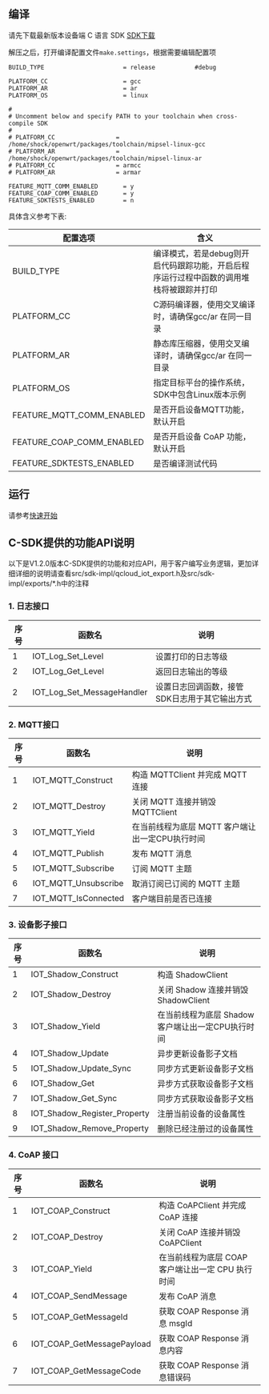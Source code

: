 ## 编译

请先下载最新版本设备端 C 语言 SDK [SDK下载](https://github.com/tencentyun/qcloud-iot-sdk-embedded-c/releases)

解压之后，打开编译配置文件```make.settings```，根据需要编辑配置项

```
BUILD_TYPE                  	= release 			#debug

PLATFORM_CC                 	= gcc
PLATFORM_AR                 	= ar
PLATFORM_OS                 	= linux

#
# Uncomment below and specify PATH to your toolchain when cross-compile SDK
#
# PLATFORM_CC                 = /home/shock/openwrt/packages/toolchain/mipsel-linux-gcc
# PLATFORM_AR                 = /home/shock/openwrt/packages/toolchain/mipsel-linux-ar
# PLATFORM_CC                 = armcc
# PLATFORM_AR                 = armar

FEATURE_MQTT_COMM_ENABLED       = y
FEATURE_COAP_COMM_ENABLED   	= y
FEATURE_SDKTESTS_ENABLED        = n
```
具体含义参考下表:

| 配置选项                      | 含义                                                                                    |
| ----------------------------- | --------------------------------------------------------------------------------------- |
| BUILD_TYPE                    | 编译模式，若是debug则开启代码跟踪功能，开启后程序运行过程中函数的调用堆栈将被跟踪并打印 |
| PLATFORM_CC                   | C源码编译器，使用交叉编译时，请确保gcc/ar 在同一目录                                    |
| PLATFORM_AR                   | 静态库压缩器，使用交叉编译时，请确保gcc/ar 在同一目录                                   |
| PLATFORM_OS                   | 指定目标平台的操作系统，SDK中包含Linux版本示例                                          |
| FEATURE_MQTT_COMM_ENABLED     | 是否开启设备MQTT功能，默认开启                                                          |
| FEATURE_COAP_COMM_ENABLED     | 是否开启设备 CoAP 功能，默认开启                                                        |
| FEATURE_SDKTESTS_ENABLED      | 是否编译测试代码                                                                        |

## 运行
请参考[快速开始](http://tcecqpoc.fsphere.cn/document/product/634/11912)

## C-SDK提供的功能API说明
以下是V1.2.0版本C-SDK提供的功能和对应API，用于客户编写业务逻辑，更加详细详细的说明请查看src/sdk-impl/qcloud_iot_export.h及src/sdk-impl/exports/*.h中的注释

### 1. 日志接口

| 序号 | 函数名                     | 说明                                          |
| ---- | -------------------------- | --------------------------------------------- |
| 1    | IOT_Log_Set_Level          | 设置打印的日志等级                            |
| 2    | IOT_Log_Get_Level          | 返回日志输出的等级                            |
| 2    | IOT_Log_Set_MessageHandler | 设置日志回调函数，接管SDK日志用于其它输出方式 |


### 2. MQTT接口

| 序号 | 函数名               | 说明                                            |
| ---- | -------------------- | ----------------------------------------------- |
| 1    | IOT_MQTT_Construct   | 构造 MQTTClient 并完成 MQTT 连接                |
| 2    | IOT_MQTT_Destroy     | 关闭 MQTT 连接并销毁 MQTTClient                 |
| 3    | IOT_MQTT_Yield       | 在当前线程为底层 MQTT 客户端让出一定CPU执行时间 |
| 4    | IOT_MQTT_Publish     | 发布 MQTT 消息                                  |
| 5    | IOT_MQTT_Subscribe   | 订阅 MQTT 主题                                  |
| 6    | IOT_MQTT_Unsubscribe | 取消订阅已订阅的 MQTT 主题                      |
| 7    | IOT_MQTT_IsConnected | 客户端目前是否已连接                            |


### 3. 设备影子接口

| 序号 | 函数名                       | 说明                                              |
| ---- | ---------------------------- | ------------------------------------------------- |
| 1    | IOT_Shadow_Construct         | 构造 ShadowClient                                 |
| 2    | IOT_Shadow_Destroy           | 关闭 Shadow 连接并销毁 ShadowClient               |
| 3    | IOT_Shadow_Yield             | 在当前线程为底层 Shadow 客户端让出一定CPU执行时间 |
| 4    | IOT_Shadow_Update            | 异步更新设备影子文档                              |
| 5    | IOT_Shadow_Update_Sync       | 同步方式更新设备影子文档                          |
| 6    | IOT_Shadow_Get               | 异步方式获取设备影子文档                          |
| 7    | IOT_Shadow_Get_Sync          | 同步方式获取设备影子文档                          |
| 8    | IOT_Shadow_Register_Property | 注册当前设备的设备属性                            |
| 9    | IOT_Shadow_Remove_Property   | 删除已经注册过的设备属性                          |


### 4. CoAP 接口

| 序号 | 函数名                       | 说明                                              |
| ---- | ---------------------------- | ------------------------------------------------- |
| 1    | IOT_COAP_Construct           | 构造 CoAPClient 并完成 CoAP 连接                   |
| 2    | IOT_COAP_Destroy             | 关闭 CoAP 连接并销毁 CoAPClient                    |
| 3    | IOT_COAP_Yield               | 在当前线程为底层 COAP 客户端让出一定 CPU 执行时间     |
| 4    | IOT_COAP_SendMessage         | 发布 CoAP 消息                                    |
| 5    | IOT_COAP_GetMessageId        | 获取 COAP Response 消息 msgId                     |
| 6    | IOT_COAP_GetMessagePayload   | 获取 COAP Response 消息内容                        |
| 7    | IOT_COAP_GetMessageCode      | 获取 COAP Response 消息错误码                      |
